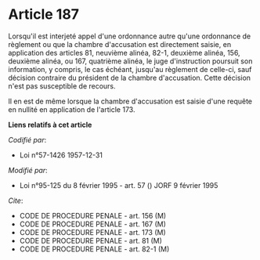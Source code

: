 # Article 187

Lorsqu'il est interjeté appel d'une ordonnance autre qu'une ordonnance de règlement ou que la chambre d'accusation est
directement saisie, en application des articles 81, neuvième alinéa, 82-1, deuxième alinéa, 156, deuxième alinéa, ou 167,
quatrième alinéa, le juge d'instruction poursuit son information, y compris, le cas échéant, jusqu'au règlement de celle-ci,
sauf décision contraire du président de la chambre d'accusation. Cette décision n'est pas susceptible de recours.

Il en est de même lorsque la chambre d'accusation est saisie d'une requête en nullité en application de l'article 173.

**Liens relatifs à cet article**

_Codifié par_:

  - Loi n°57-1426 1957-12-31

_Modifié par_:

  - Loi n°95-125 du 8 février 1995 - art. 57 () JORF 9 février 1995

_Cite_:

  - CODE DE PROCEDURE PENALE - art. 156 (M)
  - CODE DE PROCEDURE PENALE - art. 167 (M)
  - CODE DE PROCEDURE PENALE - art. 173 (M)
  - CODE DE PROCEDURE PENALE - art. 81 (M)
  - CODE DE PROCEDURE PENALE - art. 82-1 (M)
